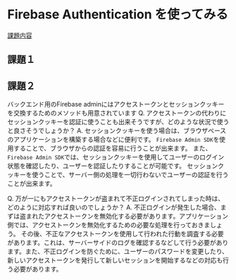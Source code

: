 # Firebase Authentication を使ってみる
[課題内容](https://airtable.com/appPxhCPFYGqqN9YU/tblVlFr2q4lIqDKYc/viwX8r6DpCRp80swL/rec3Oq1DnbryM6Lf6?blocks=hide)

## 課題１

## 課題２
バックエンド用のFirebase adminにはアクセストークンとセッションクッキーを交換するためのメソッドも用意されています
Q. アクセストークンの代わりにセッションクッキーを認証に使うことも出来そうですが、どのような状況で使うと良さそうでしょうか？
A. セッションクッキーを使う場合は、ブラウザベースのアプリケーションを構築する場合などに便利です。 
`Firebase Admin SDK`を使用することで、ブラウザからの認証を容易に行うことが出来ます。
また、`Firebase Admin SDK`では、セッションクッキーを使用してユーザーのログイン状態を確認したり、ユーザーを認証したりすることが可能です。
セッションクッキーを使うことで、サーバー側の処理を一切行わないでユーザーの認証を行うことが出来ます。

Q. 万が一にもアクセストークンが盗まれて不正ログインされてしまった時は、どのように対応すれば良いのでしょうか？
A. 不正ログインが発生した場合、まずは盗まれたアクセストークンを無効化する必要があります。アプリケーション側では、アクセストークンを無効化するための必要な処理を行っておきましょう。
その後、不正なアクセストークンを使用して行われた行動を調査する必要があります。これは、サーバーサイドのログを確認するなどして行う必要があります。また、不正ログインを防ぐために、ユーザーのパスワードを変更したり、新しいアクセストークンを発行して新しいセッションを開始するなどの対応も行う必要があります。